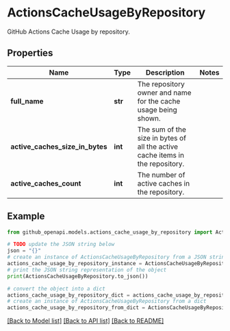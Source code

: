 # ActionsCacheUsageByRepository

GitHub Actions Cache Usage by repository.

## Properties

Name | Type | Description | Notes
------------ | ------------- | ------------- | -------------
**full_name** | **str** | The repository owner and name for the cache usage being shown. | 
**active_caches_size_in_bytes** | **int** | The sum of the size in bytes of all the active cache items in the repository. | 
**active_caches_count** | **int** | The number of active caches in the repository. | 

## Example

```python
from github_openapi.models.actions_cache_usage_by_repository import ActionsCacheUsageByRepository

# TODO update the JSON string below
json = "{}"
# create an instance of ActionsCacheUsageByRepository from a JSON string
actions_cache_usage_by_repository_instance = ActionsCacheUsageByRepository.from_json(json)
# print the JSON string representation of the object
print(ActionsCacheUsageByRepository.to_json())

# convert the object into a dict
actions_cache_usage_by_repository_dict = actions_cache_usage_by_repository_instance.to_dict()
# create an instance of ActionsCacheUsageByRepository from a dict
actions_cache_usage_by_repository_from_dict = ActionsCacheUsageByRepository.from_dict(actions_cache_usage_by_repository_dict)
```
[[Back to Model list]](../README.md#documentation-for-models) [[Back to API list]](../README.md#documentation-for-api-endpoints) [[Back to README]](../README.md)


